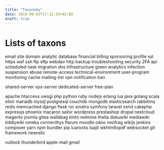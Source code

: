 ```yaml
---
title: "Taxonomy"
date: 2019-09-03T17:12:29+02:00
draft: true
---
```


# Lists of taxons

email
site
domain
analytic
database
financial
billing
sponsoring
profile
ssl
https
waf
ssh
ftp
sftp
webdav
http
backup
troubleshooting
security
2FA
api
scheduled-task
migration
dns
infrastructure
green
analytics
infection
suspension
abuse
remote-access
technical-environment
user-program
monitoring
cache
mailing-list
vpn
notification
ban

shared-server
vps-server
dedicated-server
free-plan

apache
htaccess
uwsgi
php
python
ruby
nodejs
erlang
lua
java
golang
scala
elixir
mariadb
mysql
postgresql
couchdb
mongodb
elasticsearch
rabbitmq
redis
memcached
django
flask
ror
sinatra
symfony
laravel
zend
cakephp
expressjs
phoenix
macaron
sailor
wordpress
prestashop
drupal
nextcloud
magento
joomla
gitea
wallabag
kinto
redmine
thelia
dokuwiki
mediawiki
tiddlywiki
omeka
connecthys
flarum
moodle
odoo
neofrag
wikijs
jenkins
composer
yarn
npm
bundler
pip
luarocks
luajit
wkhtmltopdf
websocket
git
framework
newrelic

outlook
thunderbird
apple-mail
gmail


